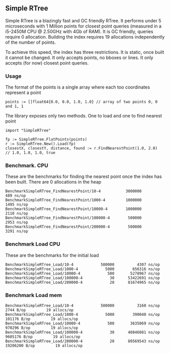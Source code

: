 ## Simple RTree

Simple RTree is a blazingly fast and GC friendly RTree. It performs under 5 microseconds with 1 Million points for closest point queries
(measured in a i5-2450M CPU @ 2.50GHz with 4Gb of RAM). It is GC friendly, queries require 0 allocation.
Building the index requires 19 allocations independently of the number of points.

To achieve this speed, the index has three restrictions. It is static, once built it cannot be changed.
It only accepts points, no bboxes or lines. It only accepts (for now) closest point queries.


### Usage

The format of the points is a single array where each too coordinates represent a point

    points := []float64{0.0, 0.0, 1.0, 1.0} // array of two points 0, 0 and 1, 1

The library exposes only two methods. One to load and one to find nearest point

    import "SimpleRTree"

    fp := SimpleRTree.FlatPoints(points)
    r := SimpleRTree.New().Load(fp)
    closestX, closestY, distance, found := r.FindNearestPoint(1.0, 2.0)
    // 1.0, 1.0, 1.0, true



### Benchmark. CPU

These are the benchmarks for finding the nearest point once the index has been built. There are 0 allocations in the heap

    BenchmarkSimpleRTree_FindNearestPoint/10-4      	 3000000	       489 ns/op
    BenchmarkSimpleRTree_FindNearestPoint/1000-4    	 1000000	      1495 ns/op
    BenchmarkSimpleRTree_FindNearestPoint/10000-4   	 1000000	      2110 ns/op
    BenchmarkSimpleRTree_FindNearestPoint/100000-4  	  500000	      2953 ns/op
    BenchmarkSimpleRTree_FindNearestPoint/200000-4  	  500000	      3291 ns/op



### Benchmark Load CPU

These are the benchmarks for the initial load

    BenchmarkSimpleRTree_Load/10-4      	  500000	      4307 ns/op
    BenchmarkSimpleRTree_Load/1000-4    	    5000	    656316 ns/op
    BenchmarkSimpleRTree_Load/10000-4   	     500	   5278967 ns/op
    BenchmarkSimpleRTree_Load/100000-4  	      30	  53422691 ns/op
    BenchmarkSimpleRTree_Load/200000-4  	      20	  81674965 ns/op



### Benchmark Load mem

    BenchmarkSimpleRTree_Load/10-4      	  500000	      3160 ns/op	    2744 B/op	      19 allocs/op
    BenchmarkSimpleRTree_Load/1000-4    	    5000	    390040 ns/op	  101176 B/op	      19 allocs/op
    BenchmarkSimpleRTree_Load/10000-4   	     500	   3635069 ns/op	  970296 B/op	      19 allocs/op
    BenchmarkSimpleRTree_Load/100000-4  	      30	  40846081 ns/op	 9605176 B/op	      19 allocs/op
    BenchmarkSimpleRTree_Load/200000-4  	      20	  80569543 ns/op	19206200 B/op	      19 allocs/op




